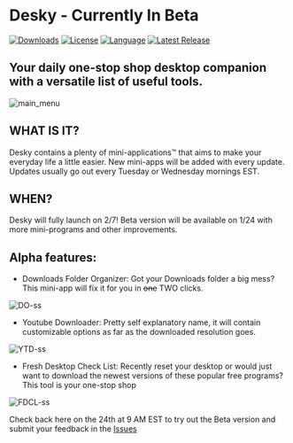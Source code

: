 <h1> Desky - Currently In Beta</h1>

[![Downloads][downloads-shield]][downloads-url]
[![License][license-shield]][license-url]
[![Language][language-shield]][language-url]
[<img src="https://img.shields.io/github/v/release/ziadh/Desky?style=for-the-badge&color=red" alt="Latest Release">](https://github.com/ziadh/Desky/releases)</p>

<h2>Your daily one-stop shop desktop companion with a versatile list of useful tools.</h2>


![main_menu](https://user-images.githubusercontent.com/15097797/212766983-66526351-fa77-4c70-960a-8ee92ab7674c.png)



<h2>WHAT IS IT? </h2>
Desky contains a plenty of mini-applications™ that aims to make your everyday life a little easier. New mini-apps will be added with every update. Updates usually go out every Tuesday or Wednesday mornings EST. 

<h2> WHEN? </h2>

Desky will fully launch on 2/7! Beta version will be available on 1/24 with more mini-programs and other improvements.


<h2>Alpha features:</h2>

- Downloads Folder Organizer: Got your Downloads folder a big mess? This mini-app will fix it for you in ~~one~~ TWO clicks.

![DO-ss](https://user-images.githubusercontent.com/15097797/212767384-705a4e0a-d27a-4533-b0ed-d933c2070a23.png)


- Youtube Downloader: Pretty self explanatory name, it will contain customizable options as far as the downloaded resolution goes.

![YTD-ss](https://user-images.githubusercontent.com/15097797/212767423-9eceb127-748c-49fb-94b7-89b2f0ca1fb8.png)


- Fresh Desktop Check List: Recently reset your desktop or would just want to download the newest versions of these popular free programs? This tool is your one-stop shop

![FDCL-ss](https://user-images.githubusercontent.com/15097797/212767534-089cbee6-91b4-447d-a2f1-3d7c261fa3a7.png)

Check back here on the 24th at 9 AM EST to try out the Beta version and submit your feedback in the [Issues](https://github.com/ziadh/Desky/issues/new) 


[downloads-shield]: https://img.shields.io/github/downloads/ziadh/Desky/total?style=for-the-badge&logo=github
[downloads-url]: https://github.com/ziadh/Desky/releases/latest
[license-shield]: https://img.shields.io/github/license/ziadh/Desky?style=for-the-badge
[license-url]: https://github.com/ziadh/Desky/blob/main/LICENSE
[language-shield]: https://img.shields.io/github/languages/top/ziadh/Desky?logo=python&logoColor=yellow&style=for-the-badge
[language-url]: https://www.python.org/